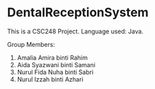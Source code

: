 # DentalReceptionSystem
This is a CSC248 Project.
Language used: Java.

Group Members:
1. Amalia Amira binti Rahim
2. Aida Syazwani binti Samani
3. Nurul Fida Nuha binti Sabri
4. Nurul Izzah binti Azhari
